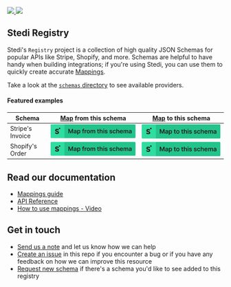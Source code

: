 <p>
  <a href="https://stedi.com/#gh-light-mode-only" target="_blank">
    <img src="https://user-images.githubusercontent.com/26285898/159564343-556255d5-1df9-4d16-a649-66e9fef0d5bc.png">
  </a>
  <a href="https://stedi.com/#gh-dark-mode-only" target="_blank">
    <img src="https://user-images.githubusercontent.com/26285898/159564339-9d0db215-ee15-4ea7-a4c2-a597246a826c.png">
  </a>
</p>

## Stedi Registry

Stedi's `Registry` project is a collection of high quality JSON Schemas for popular APIs like Stripe, Shopify, and more. Schemas are helpful to have handy when building integrations; if you're using Stedi, you can use them to quickly create accurate [Mappings](https://www.stedi.com/products/mappings).

Take a look at the [`schemas` directory](https://github.com/Stedi/registry/tree/main/schemas) to see available providers.

#### Featured examples

| Schema           | [Map](https://www.stedi.com/products/mappings) from this schema                                                                                                                                                                                                                                   | [Map](https://www.stedi.com/products/mappings) to this schema                                                                                                                                                                                                                               |
| ---------------- | ------------------------------------------------------------------------------------------------------------------------------------------------------------------------------------------------------------------------------------------------------------------------------------------------- | ------------------------------------------------------------------------------------------------------------------------------------------------------------------------------------------------------------------------------------------------------------------------------------------- |
| Stripe's Invoice | [![Map from this schema](/images/MapFromThisSchema.svg)](https://terminal.stedi.com/mappings/import?name=Mapping%20from%20Stripe's%20invoice%20schema&referrer=registry-repo&source_json_schema=https://raw.githubusercontent.com/Stedi/registry/main/schemas/stripe/v112/invoice.json)           | [![Map to this schema](/images/MapToThisSchema.svg)](https://terminal.stedi.com/mappings/import?name=Mapping%20to%20Stripe's%20invoice%20schema&referrer=registry-repo&target_json_schema=https://raw.githubusercontent.com/Stedi/registry/main/schemas/stripe/v112/invoice.json)           |
| Shopify's Order  | [![Map from this schema](/images/MapFromThisSchema.svg)](https://terminal.stedi.com/mappings/import?name=Mapping%20from%20Shopify's%20Order%20schema&referrer=registry-repo&source_json_schema=https://raw.githubusercontent.com/Stedi/registry/main/schemas/shopify/webhooks/2022-01/Order.json) | [![Map to this schema](/images/MapToThisSchema.svg)](https://terminal.stedi.com/mappings/import?name=Mapping%20to%20Shopify's%20Order%20schema&referrer=registry-repo&target_json_schema=https://raw.githubusercontent.com/Stedi/registry/main/schemas/shopify/webhooks/2022-01/Order.json) |

## Read our documentation

- [Mappings guide](https://www.stedi.com/docs/mappings)
- [API Reference](https://www.stedi.com/docs/api/mappings)
- [How to use mappings - Video](https://www.youtube.com/watch?v=b0sPfOrPL3o)

## Get in touch

- [Send us a note](https://www.stedi.com/contact) and let us know how we can help
- [Create an issue](https://github.com/Stedi/registry/issues) in this repo if you encounter a bug or if you have any feedback on how we can improve this resource
- [Request new schema](https://github.com/Stedi/registry/issues/new?assignees=&labels=enhancement&template=add-new-schema.md&title=%5BAdd+new+schema%5D+) if there's a schema you'd like to see added to this registry
